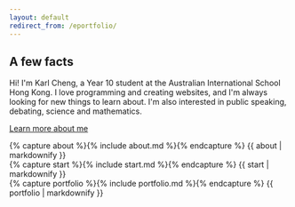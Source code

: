 ```yaml
---
layout: default
redirect_from: /eportfolio/
---
```


<section>
  <div class="jumbotron">
    <h1>A few facts</h1>
    <p class="lead">
      Hi! I'm Karl Cheng, a Year 10 student at the Australian International School Hong Kong.
      I love programming and creating websites, and I'm always looking for new things to learn about.
      I'm also interested in public speaking, debating, science and mathematics.
    </p>
    <p><a class="btn btn-lg btn-success" href="{{ site.baseurl }}/about.html" role="button">Learn more about me</a></p>
  </div>
</section>
<section>
  {% capture about %}{% include about.md %}{% endcapture %}
  {{ about | markdownify }}
</section>
<section>
  {% capture start %}{% include start.md %}{% endcapture %}
  {{ start | markdownify }}
</section>
<section>
  {% capture portfolio %}{% include portfolio.md %}{% endcapture %}
  {{ portfolio | markdownify }}
</section>